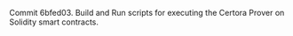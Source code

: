 Commit 6bfed03.                    Build and Run scripts for executing the Certora Prover on Solidity smart contracts.
